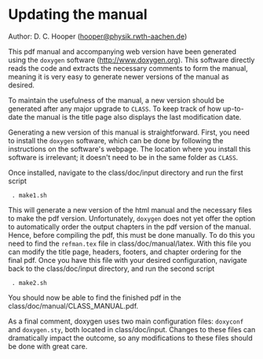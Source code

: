 Updating the manual  
===================
Author: D. C. Hooper (hooper@physik.rwth-aachen.de)

This pdf manual and accompanying web version have been generated using the `doxygen` software (http://www.doxygen.org). This software directly reads the code and extracts the necessary comments to form the manual, meaning it is very easy to generate newer versions of the manual as desired.

To maintain the usefulness of the manual, a new version should be generated after any major upgrade to `CLASS`. To keep track of how up-to-date the manual is the title page also displays the last modification date.

Generating a new version of this manual is straightforward. First, you need to install the `doxygen` software, which can be done by following the instructions on the software's webpage. The location where you install this software is irrelevant; it doesn't need to be in the same folder as `CLASS`.

Once installed, navigate to the class/doc/input directory and run the first script 

` . make1.sh`

This will generate a new version of the html manual and the necessary files to make the pdf version. Unfortunately, `doxygen` does not yet offer the option to automatically order the output chapters in the pdf version of the manual. Hence, before compiling the pdf, this must be done manually. To do this you need to find the `refman.tex` file in class/doc/manual/latex. With this file you can modify the title page, headers, footers, and chapter ordering for the final pdf. Once you have this file with your desired configuration, navigate back to the class/doc/input directory, and run the second script 

` . make2.sh`

You should now be able to find the finished pdf in the class/doc/manual/CLASS_MANUAL.pdf.

As a final comment, doxygen uses two main configuration files: `doxyconf` and `doxygen.sty`, both located in class/doc/input. Changes to these files can dramatically impact the outcome, so any modifications to these files should be done with great care.

